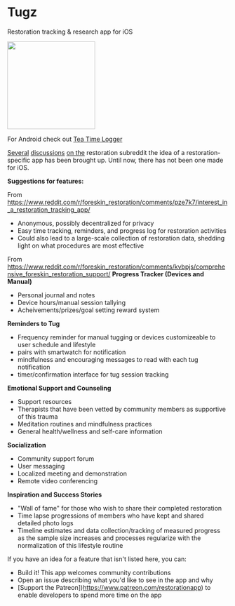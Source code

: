# Tugz
Restoration tracking &amp; research app for iOS

<img src="https://preview.redd.it/fq5p2l13uvq71.png?width=1500&format=png&auto=webp&s=0138244512e23cd870faf501d736542f0fdececc" width=200>

For Android check out [Tea Time Logger](https://github.com/DerEasy/Tea-Time-Logger)

[Several](https://www.reddit.com/r/foreskin_restoration/comments/pze7k7/interest_in_a_restoration_tracking_app/) [discussions](https://www.reddit.com/r/foreskin_restoration/search?q=%22ATracker%22&restrict_sr=on&sort=relevance&t=all) [on the](https://www.reddit.com/r/foreskin_restoration/comments/kvbpjs/comprehensive_foreskin_restoration_support/) restoration subreddit the idea of a restoration-specific app has been brought up. Until now, there has not been one made for iOS.

**Suggestions for features:**

From https://www.reddit.com/r/foreskin_restoration/comments/pze7k7/interest_in_a_restoration_tracking_app/
- Anonymous, possibly decentralized for privacy
- Easy time tracking, reminders, and progress log for restoration activities
- Could also lead to a large-scale collection of restoration data, shedding light on what procedures are most effective

From https://www.reddit.com/r/foreskin_restoration/comments/kvbpjs/comprehensive_foreskin_restoration_support/
**Progress Tracker (Devices and Manual)**
- Personal journal and notes
- Device hours/manual session tallying
- Acheivements/prizes/goal setting reward system


**Reminders to Tug**
- Frequency reminder for manual tugging or devices customizeable to user schedule and lifestyle
- pairs with smartwatch for notification
- mindfulness and encouraging messages to read with each tug notification
- timer/confirmation interface for tug session tracking


**Emotional Support and Counseling**
- Support resources
- Therapists that have been vetted by community members as supportive of this trauma
- Meditation routines and mindfulness practices
- General health/wellness and self-care information


**Socialization**
- Community support forum
- User messaging
- Localized meeting and demonstration
- Remote video conferencing


**Inspiration and Success Stories**
- "Wall of fame" for those who wish to share their completed restoration
- Time lapse progressions of members who have kept and shared detailed photo logs
- Timeline estimates and data collection/tracking of measured progress as the sample size increases and processes regularize with the normalization of this lifestyle routine



If you have an idea for a feature that isn't listed here, you can:
- Build it! This app welcomes community contributions
- Open an issue describing what you'd like to see in the app and why
- [Support the Patreon])https://www.patreon.com/restorationapp) to enable developers to spend more time on the app

